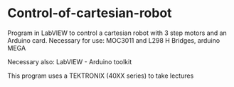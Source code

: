 # Control-of-cartesian-robot


Program in LabVIEW to control a cartesian robot with 3 step motors and an Arduino card.
Necessary for use: MOC3011 and L298 H Bridges, arduino MEGA

Necessary also: LabVIEW - Arduino toolkit

This program uses a TEKTRONIX (40XX series) to take lectures


